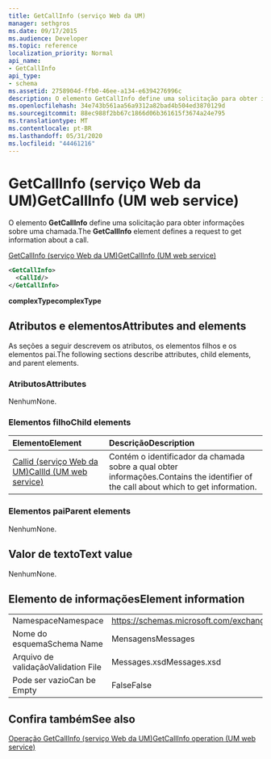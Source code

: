 ```yaml
---
title: GetCallInfo (serviço Web da UM)
manager: sethgros
ms.date: 09/17/2015
ms.audience: Developer
ms.topic: reference
localization_priority: Normal
api_name:
- GetCallInfo
api_type:
- schema
ms.assetid: 2758904d-ffb0-46ee-a134-e6394276996c
description: O elemento GetCallInfo define uma solicitação para obter informações sobre uma chamada.
ms.openlocfilehash: 34e743b561aa56a9312a82bad4b504ed3870129d
ms.sourcegitcommit: 88ec988f2bb67c1866d06b361615f3674a24e795
ms.translationtype: MT
ms.contentlocale: pt-BR
ms.lasthandoff: 05/31/2020
ms.locfileid: "44461216"
---
```

# <a name="getcallinfo-um-web-service"></a><span data-ttu-id="0049b-103">GetCallInfo (serviço Web da UM)</span><span class="sxs-lookup"><span data-stu-id="0049b-103">GetCallInfo (UM web service)</span></span>

<span data-ttu-id="0049b-104">O elemento **GetCallInfo** define uma solicitação para obter informações sobre uma chamada.</span><span class="sxs-lookup"><span data-stu-id="0049b-104">The **GetCallInfo** element defines a request to get information about a call.</span></span> 
  
[<span data-ttu-id="0049b-105">GetCallInfo (serviço Web da UM)</span><span class="sxs-lookup"><span data-stu-id="0049b-105">GetCallInfo (UM web service)</span></span>](getcallinfo-um-web-service.md)
  
```xml
<GetCallInfo>
  <CallId/>
</GetCallInfo>
```

 <span data-ttu-id="0049b-106">**complexType**</span><span class="sxs-lookup"><span data-stu-id="0049b-106">**complexType**</span></span>
## <a name="attributes-and-elements"></a><span data-ttu-id="0049b-107">Atributos e elementos</span><span class="sxs-lookup"><span data-stu-id="0049b-107">Attributes and elements</span></span>

<span data-ttu-id="0049b-108">As seções a seguir descrevem os atributos, os elementos filhos e os elementos pai.</span><span class="sxs-lookup"><span data-stu-id="0049b-108">The following sections describe attributes, child elements, and parent elements.</span></span>
  
### <a name="attributes"></a><span data-ttu-id="0049b-109">Atributos</span><span class="sxs-lookup"><span data-stu-id="0049b-109">Attributes</span></span>

<span data-ttu-id="0049b-110">Nenhum</span><span class="sxs-lookup"><span data-stu-id="0049b-110">None.</span></span>
  
### <a name="child-elements"></a><span data-ttu-id="0049b-111">Elementos filho</span><span class="sxs-lookup"><span data-stu-id="0049b-111">Child elements</span></span>

|<span data-ttu-id="0049b-112">**Elemento**</span><span class="sxs-lookup"><span data-stu-id="0049b-112">**Element**</span></span>|<span data-ttu-id="0049b-113">**Descrição**</span><span class="sxs-lookup"><span data-stu-id="0049b-113">**Description**</span></span>|
|:-----|:-----|
|[<span data-ttu-id="0049b-114">Callid (serviço Web da UM)</span><span class="sxs-lookup"><span data-stu-id="0049b-114">CallId (UM web service)</span></span>](callid-um-web-service.md) <br/> |<span data-ttu-id="0049b-115">Contém o identificador da chamada sobre a qual obter informações.</span><span class="sxs-lookup"><span data-stu-id="0049b-115">Contains the identifier of the call about which to get information.</span></span>  <br/> |
   
### <a name="parent-elements"></a><span data-ttu-id="0049b-116">Elementos pai</span><span class="sxs-lookup"><span data-stu-id="0049b-116">Parent elements</span></span>

<span data-ttu-id="0049b-117">Nenhum</span><span class="sxs-lookup"><span data-stu-id="0049b-117">None.</span></span>
  
## <a name="text-value"></a><span data-ttu-id="0049b-118">Valor de texto</span><span class="sxs-lookup"><span data-stu-id="0049b-118">Text value</span></span>

<span data-ttu-id="0049b-119">Nenhum</span><span class="sxs-lookup"><span data-stu-id="0049b-119">None.</span></span>
  
## <a name="element-information"></a><span data-ttu-id="0049b-120">Elemento de informações</span><span class="sxs-lookup"><span data-stu-id="0049b-120">Element information</span></span>

|||
|:-----|:-----|
|<span data-ttu-id="0049b-121">Namespace</span><span class="sxs-lookup"><span data-stu-id="0049b-121">Namespace</span></span>  <br/> |https://schemas.microsoft.com/exchange/services/2006/messages  <br/> |
|<span data-ttu-id="0049b-122">Nome do esquema</span><span class="sxs-lookup"><span data-stu-id="0049b-122">Schema Name</span></span>  <br/> |<span data-ttu-id="0049b-123">Mensagens</span><span class="sxs-lookup"><span data-stu-id="0049b-123">Messages</span></span>  <br/> |
|<span data-ttu-id="0049b-124">Arquivo de validação</span><span class="sxs-lookup"><span data-stu-id="0049b-124">Validation File</span></span>  <br/> |<span data-ttu-id="0049b-125">Messages.xsd</span><span class="sxs-lookup"><span data-stu-id="0049b-125">Messages.xsd</span></span>  <br/> |
|<span data-ttu-id="0049b-126">Pode ser vazio</span><span class="sxs-lookup"><span data-stu-id="0049b-126">Can be Empty</span></span>  <br/> |<span data-ttu-id="0049b-127">False</span><span class="sxs-lookup"><span data-stu-id="0049b-127">False</span></span>  <br/> |
   
## <a name="see-also"></a><span data-ttu-id="0049b-128">Confira também</span><span class="sxs-lookup"><span data-stu-id="0049b-128">See also</span></span>



[<span data-ttu-id="0049b-129">Operação GetCallInfo (serviço Web da UM)</span><span class="sxs-lookup"><span data-stu-id="0049b-129">GetCallInfo operation (UM web service)</span></span>](getcallinfo-operation-um-web-service.md)

